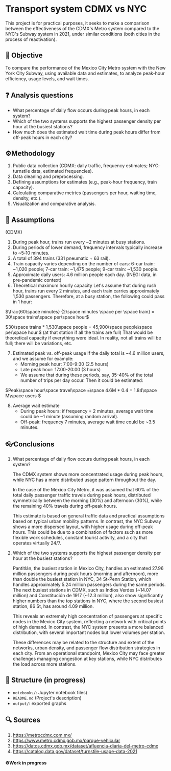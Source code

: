 # Transport system CDMX vs NYC
This project is for practical purposes, it seeks to make a comparison between the effectiveness of the CDMX's Metro system compared to the NYC's Subway system in 2021, under similar conditions (both cities in the process of reactivation).

## 🎯 Objective
To compare the performance of the Mexico City Metro system with the New York City Subway, using available data and estimates, to analyze peak-hour efficiency, usage levels, and wait times.

## ❓ Analysis questions
- What percentage of daily flow occurs during peak hours, in each system?
- Which of the two systems supports the highest passenger density per hour at the busiest stations?
- How much does the estimated wait time during peak hours differ from off-peak hours in each city?

## ⚙️Methodology
1. Public data collection (CDMX: daily traffic, frequency estimates; NYC: turnstile data, estimated frequencies).
2. Data cleaning and preprocessing.
3. Defining assumptions for estimates (e.g., peak-hour frequency, train capacity).
4. Calculating comparative metrics (passengers per hour, waiting time, density, etc.).
5. Visualization and comparative analysis.

## 🧮 Assumptions
(CDMX)
1. During peak hour, trains run every ~2 minutes at busy stations.
2. During periods of lower demand, frequency intervals typically increase to ~5‑10 minutes.
3. A total of 394 trains (331 pneumatic + 63 rail).
4. Train capacity varies depending on the number of cars: 6-car train: ~1,020 people; 7-car train: ~1,475 people; 9-car train: ~1,530 people.
5. Approximate daily users: 4.6 million people each day. (INEGI data, in pre-pandemic context)
6. Theoretical maximum hourly capacity 
Let's assume that during rush hour, trains run every 2 minutes, and each train carries approximately 1,530 passengers. Therefore, at a busy station, the following could pass in 1 hour:

$\frac{60\space minutes} {2\space minutes \space per \space train} = 30\space trains\space per\space hour$

$30\space trains * 1,530\space people = 45,900\space people\space per\space hour.$ (at that station if all the trains are full)
That would be theoretical capacity if everything were ideal. In reality, not all trains will be full; there will be variations, etc.

7. Estimated peak vs. off-peak usage
If the daily total is ~4.6 million users, and we assume for example:
    - Morning peak hour: 7:00-9:30 (2.5 hours)
    - Late peak hour: 17:00-20:00 (3 hours)
    - We assume that during these periods, say, 35-40% of the total number of trips per day occur.
Then it could be estimated:

$Peak\space hour\space travel\space =\space 4.6M * 0.4 = 1.84\space M\space users $

8. Average wait estimate
    - During peak hours: if frequency = 2 minutes, average wait time could be ~1 minute (assuming random arrival).
    - Off-peak: frequency 7 minutes, average wait time could be ~3.5 minutes.

## 👓Conclusions
1. What percentage of daily flow occurs during peak hours, in each system?

   The CDMX system shows more concentrated usage during peak hours, while NYC has a more distributed usage pattern throughout the day.

   In the case of the Mexico City Metro, it was assumed that 60% of the total daily passenger traffic travels during peak hours, distributed symmetrically between the morning (30%) and afternoon (30%), while the remaining 40% travels during off-peak hours.

   This estimate is based on general traffic data and practical assumptions based on typical urban mobility patterns. In contrast, the NYC Subway shows a more dispersed layout, with higher usage during off-peak hours. This could be due to a combination of factors such as more flexible work schedules, constant tourist activity, and a city that operates virtually 24/7.
   
3. Which of the two systems supports the highest passenger density per hour at the busiest stations?

   Pantitlán, the busiest station in Mexico City, handles an estimated 27.96 million passengers during peak hours (morning and afternoon), more than double the busiest station in NYC, 34 St-Penn Station, which handles approximately 5.24 million passengers during the same periods. The next busiest stations in CDMX, such as Indios Verdes (~14.07 million) and Constitución de 1917 (~12.3 million), also show significantly higher numbers than the top stations in NYC, where the second busiest station, 86 St, has around 4.09 million.

   This reveals an extremely high concentration of passengers at specific nodes in the Mexico City system, reflecting a network with critical points of high demand. In contrast, the NYC system presents a more balanced distribution, with several important nodes but lower volumes per station.

   These differences may be related to the structure and extent of the networks, urban density, and passenger flow distribution strategies in each city. From an operational standpoint, Mexico City may face greater challenges managing congestion at key stations, while NYC distributes the load across more stations.


## 📁 Structure (in progress)
- `notebooks/`: Jupyter notebook files)  
- `README.md` (Project's description)  
- `output/`: exported graphs


## 🔍 Sources
1. https://metrocdmx.com.mx/
2. https://www.metro.cdmx.gob.mx/parque-vehicular
3. https://datos.cdmx.gob.mx/dataset/afluencia-diaria-del-metro-cdmx
4. https://catalog.data.gov/dataset/turnstile-usage-data-2021

#### ⚙️Work in progress
